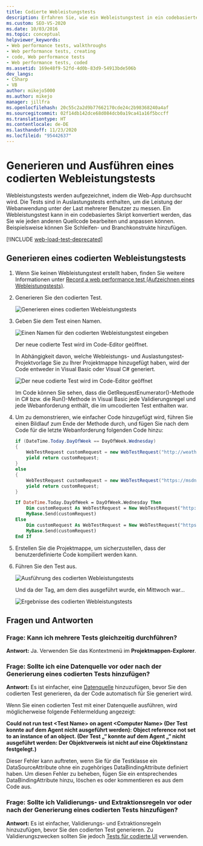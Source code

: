 ```yaml
---
title: Codierte Webleistungstests
description: Erfahren Sie, wie ein Webleistungstest in ein codebasiertes Skript konvertiert werden kann, das Sie bearbeiten und anpassen können.
ms.custom: SEO-VS-2020
ms.date: 10/03/2016
ms.topic: conceptual
helpviewer_keywords:
- Web performance tests, walkthroughs
- Web performance tests, creating
- code, Web performance tests
- Web performance tests, coded
ms.assetid: 169e48f9-52fd-4d0b-83d9-54913bde506b
dev_langs:
- CSharp
- VB
author: mikejo5000
ms.author: mikejo
manager: jillfra
ms.openlocfilehash: 20c55c2a2d9b77662170cde24c2b98368240a4af
ms.sourcegitcommit: 02f14db142dce68d084dcb0a19ca41a16f5bccff
ms.translationtype: HT
ms.contentlocale: de-DE
ms.lasthandoff: 11/23/2020
ms.locfileid: "95442637"
---
```

# <a name="generate-and-run-a-coded-web-performance-test"></a>Generieren und Ausführen eines codierten Webleistungstests

Webleistungstests werden aufgezeichnet, indem die Web-App durchsucht wird. Die Tests sind in Auslastungstests enthalten, um die Leistung der Webanwendung unter der Last mehrerer Benutzer zu messen. Ein Webleistungstest kann in ein codebasiertes Skript konvertiert werden, das Sie wie jeden anderen Quellcode bearbeiten und anpassen können. Beispielsweise können Sie Schleifen- und Branchkonstrukte hinzufügen.

[!INCLUDE [web-load-test-deprecated](includes/web-load-test-deprecated.md)]

## <a name="generate-a-coded-web-performance-test"></a>Generieren eines codierten Webleistungstests

1. Wenn Sie keinen Webleistungstest erstellt haben, finden Sie weitere Informationen unter [Record a web performance test (Aufzeichnen eines Webleistungstests)](/azure/devops/test/load-test/run-performance-tests-app-before-release#create-a-web-performance-and-load-test-project).

2. Generieren Sie den codierten Test.

     ![Generieren eines codierten Webleistungstests](../test/media/web_test_coded_generate.png)

3. Geben Sie dem Test einen Namen.

     ![Einen Namen für den codierten Webleistungstest eingeben](../test/media/web_test_coded_generate_nametest.png)

     Der neue codierte Test wird im Code-Editor geöffnet.

     In Abhängigkeit davon, welche Webleistungs- und Auslastungstest-Projektvorlage Sie zu Ihrer Projektmappe hinzugefügt haben, wird der Code entweder in Visual Basic oder Visual C# generiert.

     ![Der neue codierte Test wird im Code-Editor geöffnet](../test/media/web_test_coded_generate_opencodeeditor.png)

     Im Code können Sie sehen, dass die GetRequestEnumerator()-Methode in C# bzw. die Run()-Methode in Visual Basic jede Validierungsregel und jede Webanforderung enthält, die im umcodierten Test enthalten war.

4. Um zu demonstrieren, wie einfacher Code hinzugefügt wird, führen Sie einen Bildlauf zum Ende der Methode durch, und fügen Sie nach dem Code für die letzte Webanforderung folgenden Code hinzu:

    ```c#
    if (DateTime.Today.DayOfWeek == DayOfWeek.Wednesday)
    {
        WebTestRequest customRequest = new WebTestRequest("http://weather.msn.com/");
        yield return customRequest;
    }
    else
    {
        WebTestRequest customRequest = new WebTestRequest("https://msdn.microsoft.com/");
        yield return customRequest;
    }
    ```

    ```vb
    If DateTime.Today.DayOfWeek = DayOfWeek.Wednesday Then
        Dim customRequest As WebTestRequest = New WebTestRequest("http://weather.msn.com/")
        MyBase.Send(customRequest)
    Else
        Dim customRequest As WebTestRequest = New WebTestRequest("https://msdn.microsoft.com/")
        MyBase.Send(customRequest)
    End If
    ```

5. Erstellen Sie die Projektmappe, um sicherzustellen, dass der benutzerdefinierte Code kompiliert werden kann.

6. Führen Sie den Test aus.

     ![Ausführung des codierten Webleistungstests](../test/media/web_test_coded_generate_run.png)

     Und da der Tag, am dem dies ausgeführt wurde, ein Mittwoch war...

     ![Ergebnisse des codierten Webleistungstests](../test/media/web_test_coded_generate_results.png)

## <a name="qa"></a>Fragen und Antworten

### <a name="q-can-i-run-more-than-one-test-at-a-time"></a>Frage: Kann ich mehrere Tests gleichzeitig durchführen?
**Antwort:** Ja. Verwenden Sie das Kontextmenü im **Projektmappen-Explorer**.

### <a name="q-should-i-add-a-data-source-before-or-after-i-generate-a-coded-test"></a>Frage: Sollte ich eine Datenquelle vor oder nach der Generierung eines codierten Tests hinzufügen?
**Antwort:** Es ist einfacher, eine [Datenquelle](../test/add-a-data-source-to-a-web-performance-test.md) hinzuzufügen, bevor Sie den codierten Test generieren, da der Code automatisch für Sie generiert wird.

Wenn Sie einen codierten Test mit einer Datenquelle ausführen, wird möglicherweise folgende Fehlermeldung angezeigt:

**Could not run test \<Test Name> on agent \<Computer Name> (Der Test <Name des Tests> konnte auf dem Agent <Name des Computers> nicht ausgeführt werden): Object reference not set to an instance of an object. (Der Test „<Testname>“ konnte auf dem Agent „<Computername>“ nicht ausgeführt werden: Der Objektverweis ist nicht auf eine Objektinstanz festgelegt.)**

Dieser Fehler kann auftreten, wenn Sie für die Testklasse ein DataSourceAttribute ohne ein zugehöriges DataBindingAttribute definiert haben. Um diesen Fehler zu beheben, fügen Sie ein entsprechendes DataBindingAttribute hinzu, löschen es oder kommentieren es aus dem Code aus.

### <a name="q-should-i-add-validation-and-extraction-rules-before-or-after-i-generate-a-coded-test"></a>Frage: Sollte ich Validierungs- und Extraktionsregeln vor oder nach der Generierung eines codierten Tests hinzufügen?
**Antwort:** Es ist einfacher, Validierungs- und Extraktionsregeln hinzuzufügen, bevor Sie den codierten Test generieren. Zu Validierungszwecken sollten Sie jedoch [Tests für codierte UI](../test/use-ui-automation-to-test-your-code.md) verwenden.
